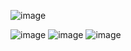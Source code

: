 ![image](https://github.com/user-attachments/assets/e2a0ae4a-7e34-43a2-b6d7-c2a4df821990)

![image](https://github.com/user-attachments/assets/c6792e65-f025-42c3-8d11-82a3f0621822)
![image](https://github.com/user-attachments/assets/09a08d19-ed02-4ce0-aed6-e823d099946c)
![image](https://github.com/user-attachments/assets/664f4ce5-0c50-4f14-a7ec-ed38bd89327c)
